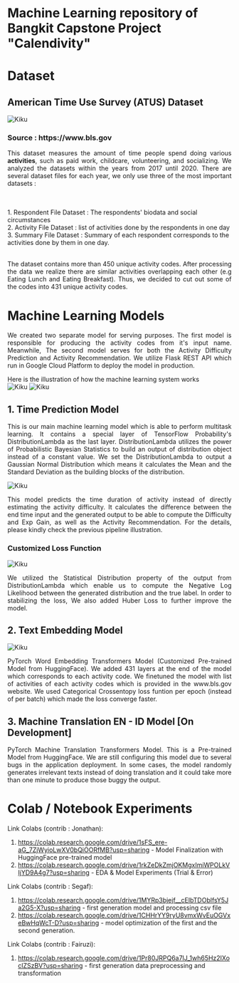 # Machine Learning repository of Bangkit Capstone Project "Calendivity"

# Dataset
## American Time Use Survey (ATUS) Dataset
![Kiku](media/atus.png)
<h3> Source : https://www.bls.gov </h3>
<p align='justify'>
This dataset measures the amount of time people spend doing various <b>activities</b>, such as paid work, childcare, volunteering, and socializing. We analyzed the datasets within the years from 2017 until 2020. There are several dataset files for each year, we only use three of the most important datasets :</p>
<br><br>
1. Respondent File Dataset : The respondents' biodata and social circumstances<br>
2. Activity File Dataset : list of activities done by the respondents in one day<br>
3. Summary File Dataset : Summary of each respondent corresponds to the activities done by them in one day.
<br><br>
<p align='justify'>
The dataset contains more than 450 unique activity codes. After processing the data we realize there are similar activities overlapping each other (e.g Eating Lunch and Eating Breakfast). Thus, we decided to cut out some of the codes into 431 unique activity codes.</p>



# Machine Learning Models
<p align='justify'>
We created two separate model for serving purposes. The first model is responsible for producing the activity codes from it's input name. Meanwhile, The second model serves for both the Activity Difficulty Prediction and Activity Recommendation. We utilize Flask REST API which run in Google Cloud Platform to deploy the model in production.</p>

Here is the illustration of how the machine learning system works<br>
![Kiku](media/dur_pipeline.png)
![Kiku](media/rec_pipeline.png)


## 1. Time Prediction Model
<p align='justify'>
This is our main machine learning model which is able to perform multitask learning. It contains a special layer of TensorFlow Probability's DistributionLambda as the last layer. DistributionLambda utilizes the power of Probabilistic Bayesian Statistics to build an output of distribution object instead of a constant value. We set the DistributionLambda to output a Gaussian Normal Distribution which means it calculates the Mean and the Standard Deviation as the building blocks of the distribution.</p>

![Kiku](media/model.png)

<p align='justify'>
This model predicts the time duration of activity instead of directly estimating the activity difficulty. It calculates the difference between the end time input and the generated output to be able to compute the Difficulty and Exp Gain, as well as the Activity Recommendation. For the details, please kindly check the previous pipeline illustration.</p>


### Customized Loss Function
![Kiku](media/custom_loss.png)
<p align='justify'>
We utilized the Statistical Distribution property of the output from DistributionLambda which enable us to compute the Negative Log Likelihood between the generated distribution and the true label. In order to stabilizing the loss, We also added Huber Loss to further improve the model.</p>



## 2. Text Embedding Model
![Kiku](media/emb_model.png)
<br>
<p align='justify'>
PyTorch Word Embedding Transformers Model (Customized Pre-trained Model from HuggingFace). We added 431 layers at the end of the model which corresponds to each activity code. We finetuned the model with list of activities of each activity codes which is provided in the www.bls.gov website. We used Categorical Crossentopy loss funtion per epoch (instead of per batch) which made the loss converge faster.</p>

## 3. Machine Translation EN - ID Model [On Development]
<p align='justify'>
PyTorch Machine Translation Transformers Model. This is a Pre-trained Model from HuggingFace. We are still configuring this model due to several bugs in the application deployment. In some cases, the model randomly generates irrelevant texts instead of doing translation and it could take more than one minute to produce those buggy the output.</p>





# Colab / Notebook Experiments
Link Colabs (contrib : Jonathan): 
1. https://colab.research.google.com/drive/1sFS_ere-aG_7ZjWyioLwXV0bQiOORfMB?usp=sharing - Model Finalization with HuggingFace pre-trained model
2. https://colab.research.google.com/drive/1rkZeDkZmjOKMgxImiWPOLkVIjYD9A4g7?usp=sharing - EDA & Model Experiments (Trial & Error)

Link Colabs (contrib : Segaf):  
1. https://colab.research.google.com/drive/1MYRp3bjejf__cEIbTDOblfsY5Ja2G5-X?usp=sharing - first generation model and processing csv file
2. https://colab.research.google.com/drive/1CHHrYY9ryU8vmxWvEuOGVxeBwHqWcT-D?usp=sharing - model optimization of the first and the second generation.

Link Colabs (contrib : Fairuzi):
1. https://colab.research.google.com/drive/1Pr80JRPQ6a7IJ_1wh65Hz2IXoclZSzBV?usp=sharing - first generation data preprocessing and transformation

